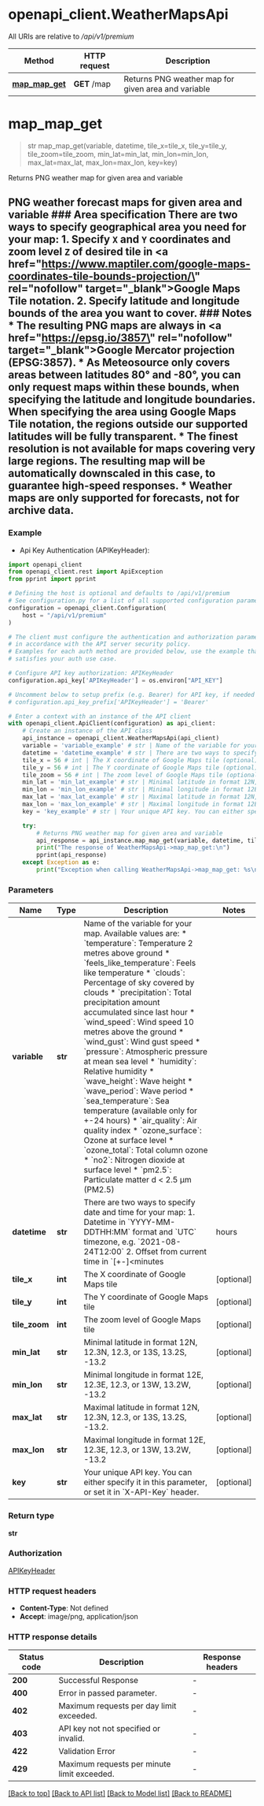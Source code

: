 # openapi_client.WeatherMapsApi

All URIs are relative to */api/v1/premium*

Method | HTTP request | Description
------------- | ------------- | -------------
[**map_map_get**](WeatherMapsApi.md#map_map_get) | **GET** /map | Returns PNG weather map for given area and variable


# **map_map_get**
> str map_map_get(variable, datetime, tile_x=tile_x, tile_y=tile_y, tile_zoom=tile_zoom, min_lat=min_lat, min_lon=min_lon, max_lat=max_lat, max_lon=max_lon, key=key)

Returns PNG weather map for given area and variable

## PNG weather forecast maps for given area and variable  ### Area specification There are two ways to specify geographical area you need for your map: 1. Specify `X` and `Y` coordinates and zoom level `Z` of desired tile in <a href=\"https://www.maptiler.com/google-maps-coordinates-tile-bounds-projection/\" rel=\"nofollow\" target=\"_blank\">Google Maps Tile notation</a>. 2. Specify latitude and longitude bounds of the area you want to cover.  ### Notes * The resulting PNG maps are **always** in <a href=\"https://epsg.io/3857\" rel=\"nofollow\" target=\"_blank\">Google Mercator projection (EPSG:3857)</a>. * As Meteosource only covers areas between latitudes 80° and -80°, you can only request maps within these bounds, when specifying the latitude and longitude boundaries. When specifying the area using Google Maps Tile notation, the regions outside our supported latitudes will be fully transparent. * The finest resolution is not available for maps covering very large regions. The resulting map will be automatically downscaled in this case, to guarantee high-speed responses. * Weather maps are only supported for forecasts, not for archive data.

### Example

* Api Key Authentication (APIKeyHeader):

```python
import openapi_client
from openapi_client.rest import ApiException
from pprint import pprint

# Defining the host is optional and defaults to /api/v1/premium
# See configuration.py for a list of all supported configuration parameters.
configuration = openapi_client.Configuration(
    host = "/api/v1/premium"
)

# The client must configure the authentication and authorization parameters
# in accordance with the API server security policy.
# Examples for each auth method are provided below, use the example that
# satisfies your auth use case.

# Configure API key authorization: APIKeyHeader
configuration.api_key['APIKeyHeader'] = os.environ["API_KEY"]

# Uncomment below to setup prefix (e.g. Bearer) for API key, if needed
# configuration.api_key_prefix['APIKeyHeader'] = 'Bearer'

# Enter a context with an instance of the API client
with openapi_client.ApiClient(configuration) as api_client:
    # Create an instance of the API class
    api_instance = openapi_client.WeatherMapsApi(api_client)
    variable = 'variable_example' # str | Name of the variable for your map. Available values are:  * `temperature`: Temperature 2 metres above ground * `feels_like_temperature`: Feels like temperature * `clouds`: Percentage of sky covered by clouds * `precipitation`: Total precipitation amount accumulated since last hour * `wind_speed`: Wind speed 10 metres above the ground * `wind_gust`: Wind gust speed * `pressure`: Atmospheric pressure at mean sea level * `humidity`: Relative humidity * `wave_height`: Wave height * `wave_period`: Wave period * `sea_temperature`: Sea temperature (available only for +-24 hours) * `air_quality`: Air quality index * `ozone_surface`: Ozone at surface level * `ozone_total`: Total column ozone * `no2`: Nitrogen dioxide at surface level * `pm2.5`: Particulate matter d < 2.5 µm (PM2.5) 
    datetime = 'datetime_example' # str | There are two ways to specify date and time for your map:  1. Datetime in `YYYY-MM-DDTHH:MM` format and `UTC` timezone, e.g. `2021-08-24T12:00` 2. Offset from current time in `[+-]<minutes|hours|days>` format, e.g. `+10minutes`, `-2hours` or `+1days` 
    tile_x = 56 # int | The X coordinate of Google Maps tile (optional)
    tile_y = 56 # int | The Y coordinate of Google Maps tile (optional)
    tile_zoom = 56 # int | The zoom level of Google Maps tile (optional)
    min_lat = 'min_lat_example' # str | Minimal latitude in format 12N, 12.3N, 12.3, or 13S, 13.2S, -13.2  (optional)
    min_lon = 'min_lon_example' # str | Minimal longitude in format 12E, 12.3E, 12.3, or 13W, 13.2W, -13.2  (optional)
    max_lat = 'max_lat_example' # str | Maximal latitude in format 12N, 12.3N, 12.3, or 13S, 13.2S, -13.2.  (optional)
    max_lon = 'max_lon_example' # str | Maximal longitude in format 12E, 12.3E, 12.3, or 13W, 13.2W, -13.2  (optional)
    key = 'key_example' # str | Your unique API key. You can either specify it in this parameter, or set it in `X-API-Key` header. (optional)

    try:
        # Returns PNG weather map for given area and variable
        api_response = api_instance.map_map_get(variable, datetime, tile_x=tile_x, tile_y=tile_y, tile_zoom=tile_zoom, min_lat=min_lat, min_lon=min_lon, max_lat=max_lat, max_lon=max_lon, key=key)
        print("The response of WeatherMapsApi->map_map_get:\n")
        pprint(api_response)
    except Exception as e:
        print("Exception when calling WeatherMapsApi->map_map_get: %s\n" % e)
```



### Parameters


Name | Type | Description  | Notes
------------- | ------------- | ------------- | -------------
 **variable** | **str**| Name of the variable for your map. Available values are:  * &#x60;temperature&#x60;: Temperature 2 metres above ground * &#x60;feels_like_temperature&#x60;: Feels like temperature * &#x60;clouds&#x60;: Percentage of sky covered by clouds * &#x60;precipitation&#x60;: Total precipitation amount accumulated since last hour * &#x60;wind_speed&#x60;: Wind speed 10 metres above the ground * &#x60;wind_gust&#x60;: Wind gust speed * &#x60;pressure&#x60;: Atmospheric pressure at mean sea level * &#x60;humidity&#x60;: Relative humidity * &#x60;wave_height&#x60;: Wave height * &#x60;wave_period&#x60;: Wave period * &#x60;sea_temperature&#x60;: Sea temperature (available only for +-24 hours) * &#x60;air_quality&#x60;: Air quality index * &#x60;ozone_surface&#x60;: Ozone at surface level * &#x60;ozone_total&#x60;: Total column ozone * &#x60;no2&#x60;: Nitrogen dioxide at surface level * &#x60;pm2.5&#x60;: Particulate matter d &lt; 2.5 µm (PM2.5)  | 
 **datetime** | **str**| There are two ways to specify date and time for your map:  1. Datetime in &#x60;YYYY-MM-DDTHH:MM&#x60; format and &#x60;UTC&#x60; timezone, e.g. &#x60;2021-08-24T12:00&#x60; 2. Offset from current time in &#x60;[+-]&lt;minutes|hours|days&gt;&#x60; format, e.g. &#x60;+10minutes&#x60;, &#x60;-2hours&#x60; or &#x60;+1days&#x60;  | 
 **tile_x** | **int**| The X coordinate of Google Maps tile | [optional] 
 **tile_y** | **int**| The Y coordinate of Google Maps tile | [optional] 
 **tile_zoom** | **int**| The zoom level of Google Maps tile | [optional] 
 **min_lat** | **str**| Minimal latitude in format 12N, 12.3N, 12.3, or 13S, 13.2S, -13.2  | [optional] 
 **min_lon** | **str**| Minimal longitude in format 12E, 12.3E, 12.3, or 13W, 13.2W, -13.2  | [optional] 
 **max_lat** | **str**| Maximal latitude in format 12N, 12.3N, 12.3, or 13S, 13.2S, -13.2.  | [optional] 
 **max_lon** | **str**| Maximal longitude in format 12E, 12.3E, 12.3, or 13W, 13.2W, -13.2  | [optional] 
 **key** | **str**| Your unique API key. You can either specify it in this parameter, or set it in &#x60;X-API-Key&#x60; header. | [optional] 

### Return type

**str**

### Authorization

[APIKeyHeader](../README.md#APIKeyHeader)

### HTTP request headers

 - **Content-Type**: Not defined
 - **Accept**: image/png, application/json

### HTTP response details

| Status code | Description | Response headers |
|-------------|-------------|------------------|
**200** | Successful Response |  -  |
**400** | Error in passed parameter. |  -  |
**402** | Maximum requests per day limit exceeded. |  -  |
**403** | API key not not specified or invalid. |  -  |
**422** | Validation Error |  -  |
**429** | Maximum requests per minute limit exceeded. |  -  |

[[Back to top]](#) [[Back to API list]](../README.md#documentation-for-api-endpoints) [[Back to Model list]](../README.md#documentation-for-models) [[Back to README]](../README.md)

